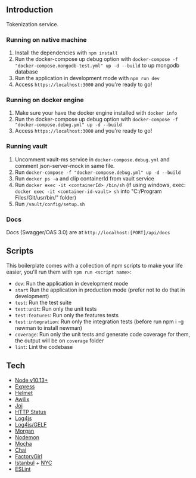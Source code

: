 ## Introduction
Tokenization service.
### Running on native machine
1. Install the dependencies with `npm install`
2. Run the docker-compose up debug option with `docker-compose -f "docker-compose.mongodb-test.yml" up -d --build` to up mongodb database
3. Run the application in development mode with `npm run dev`
4. Access `https://localhost:3000` and you're ready to go!
### Running on docker engine
1. Make sure your have the docker engine installed with `docker info`
2. Run the docker-compose up debug option with `docker-compose -f "docker-compose.debug.yml" up -d --build`
3. Access `https://localhost:3000` and you're ready to go!
### Running vault
1. Uncomment vault-ms service in `docker-compose.debug.yml` and comment json-server-mock in same file.
2. Run `docker-compose -f "docker-compose.debug.yml" up -d --build`
3. Run `docker ps -a` and clip containerId from vault service
4. Run `docker exec -it <containerId> /bin/sh` (if using windows, exec: `docker exec -it <container-id-vault> sh` into "C:/Program Files/Git/usr/bin/" folder)
5. Run `/vault/config/setup.sh`

### Docs
Docs (Swagger/OAS 3.0) are at `http://localhost:[PORT]/api/docs`
## Scripts
This boilerplate comes with a collection of npm scripts to make your life easier, you'll run them with `npm run <script name>`:
- `dev`: Run the application in development mode
- `start` Run the application in production mode (prefer not to do that in development)
- `test`: Run the test suite
- `test:unit`: Run only the unit tests
- `test:features`: Run only the features tests
- `test:integration`: Run only the integration tests (before run npm i -g newman to install newman)
- `coverage`: Run only the unit tests and generate code coverage for them, the output will be on `coverage` folder
- `lint`: Lint the codebase
## Tech
- [Node v10.13+](http://nodejs.org/)
- [Express](https://npmjs.com/package/express)
- [Helmet](https://www.npmjs.com/package/helmet)
- [Awilix](https://www.npmjs.com/package/awilix)
- [Joi](https://www.npmjs.com/package/joi)
- [HTTP Status](https://www.npmjs.com/package/http-status)
- [Log4js](https://www.npmjs.com/package/log4js)
- [Log4js/GELF](https://github.com/log4js-node/gelf)
- [Morgan](https://www.npmjs.com/package/morgan)
- [Nodemon](https://www.npmjs.com/package/nodemon)
- [Mocha](https://www.npmjs.com/package/mocha)
- [Chai](https://www.npmjs.com/package/chai)
- [FactoryGirl](https://www.npmjs.com/package/factory-girl)
- [Istanbul](https://www.npmjs.com/package/istanbul) + [NYC](https://www.npmjs.com/package/nyc)
- [ESLint](https://www.npmjs.com/package/eslint)